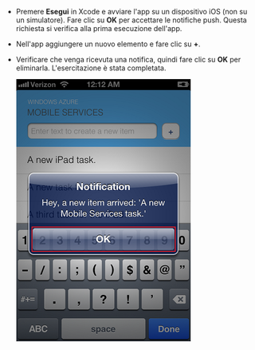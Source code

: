 
* Premere **Esegui** in Xcode e avviare l'app su un dispositivo iOS (non su un simulatore). Fare clic su **OK** per accettare le notifiche push. Questa richiesta si verifica alla prima esecuzione dell'app.

* Nell'app aggiungere un nuovo elemento e fare clic su **+**.

* Verificare che venga ricevuta una notifica, quindi fare clic su **OK** per eliminarla. L'esercitazione è stata completata.

  	![](../articles/media/mobile-services-ios-get-started-push/mobile-quickstart-push3-ios.png)

<!---HONumber=August15_HO8-->